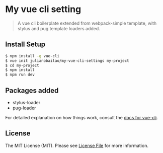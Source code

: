 # My vue cli setting

> A vue cli boilerplate extended from webpack-simple template, with stylus and pug template loaders added.

## Install Setup

``` bash
$ npm install -g vue-cli
$ vue init julianobailao/my-vue-cli-settings my-project
$ cd my-project
$ npm install
$ npm run dev
```

## Packages added

* stylus-loader
* pug-loader

For detailed explanation on how things work, consult the [docs for vue-cli](https://github.com/vuejs/vue-cli).

## License

The MIT License (MIT). Please see [License File](LICENSE.md) for more information.
